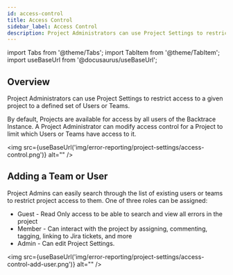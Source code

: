 ```yaml
---
id: access-control
title: Access Control
sidebar_label: Access Control
description: Project Administrators can use Project Settings to restrict access to a given project to a defined set of Users or Teams.
---
```

import Tabs from '@theme/Tabs';
import TabItem from '@theme/TabItem';
import useBaseUrl from '@docusaurus/useBaseUrl';

## Overview
Project Administrators can use Project Settings to restrict access to a given project to a defined set of Users or Teams.

By default, Projects are available for access by all users of the Backtrace Instance. A Project Administrator can modify access control for a Project to limit which Users or Teams have access to it.

<img src={useBaseUrl('img/error-reporting/project-settings/access-control.png')} alt="" />

## Adding a Team or User
Project Admins can easily search through the list of existing users or teams to restrict project access to them. One of three roles can be assigned:
- Guest - Read Only access to be able to search and view all errors in the project
- Member - Can interact with the project by assigning, commenting, tagging, linking to Jira tickets, and more
- Admin - Can edit Project Settings.

<img src={useBaseUrl('img/error-reporting/project-settings/access-control-add-user.png')} alt="" />
